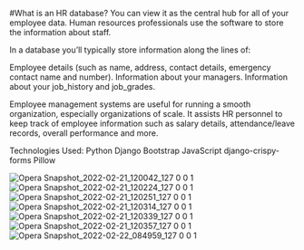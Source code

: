 #What is an HR database?
You can view it as the central hub for all of your employee data. Human resources professionals use the software to store the information about staff.

In a database you’ll typically store information along the lines of:

Employee details (such as name, address, contact details, emergency contact name and number).
Information about your managers.
Information about your job_history and job_grades.

Employee management systems are useful for running a smooth organization, especially organizations of scale. It assists HR personnel to keep track of employee information such as salary details, attendance/leave records, overall performance and more.

Technologies Used:
    Python
    Django
    Bootstrap
    JavaScript
    django-crispy-forms
    Pillow




![Opera Snapshot_2022-02-21_120042_127 0 0 1](https://user-images.githubusercontent.com/30430563/154932548-c88eaebc-d4e4-47d2-921f-bf9199e26ce8.png)
![Opera Snapshot_2022-02-21_120224_127 0 0 1](https://user-images.githubusercontent.com/30430563/154933158-07fa6eff-465d-4a46-8011-9f0c6eba93b5.png)
![Opera Snapshot_2022-02-21_120251_127 0 0 1](https://user-images.githubusercontent.com/30430563/154933168-f91744cf-5583-4d56-ad53-5b0e1630d660.png)
![Opera Snapshot_2022-02-21_120314_127 0 0 1](https://user-images.githubusercontent.com/30430563/154933180-f962bdc2-7b72-44f6-82f8-f22cdea88a60.png)
![Opera Snapshot_2022-02-21_120339_127 0 0 1](https://user-images.githubusercontent.com/30430563/154933192-7b59b90b-4de3-4f1a-8918-8cc01f58f685.png)
![Opera Snapshot_2022-02-21_120357_127 0 0 1](https://user-images.githubusercontent.com/30430563/154933202-6f7edce7-54c6-4462-b6cb-6d6e267033da.png)
![Opera Snapshot_2022-02-22_084959_127 0 0 1](https://user-images.githubusercontent.com/30430563/155078233-7454163d-fbf0-4aab-a05c-0b0dd1f74569.png)
